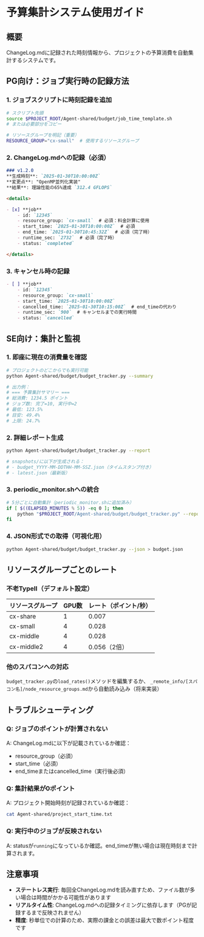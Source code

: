 # 予算集計システム使用ガイド

## 概要
ChangeLog.mdに記録された時刻情報から、プロジェクトの予算消費を自動集計するシステムです。

## PG向け：ジョブ実行時の記録方法

### 1. ジョブスクリプトに時刻記録を追加
```bash
# スクリプト先頭
source $PROJECT_ROOT/Agent-shared/budget/job_time_template.sh
# または必要部分をコピー

# リソースグループを明記（重要）
RESOURCE_GROUP="cx-small"  # 使用するリソースグループ
```

### 2. ChangeLog.mdへの記録（必須）
```markdown
### v1.2.0
**生成時刻**: `2025-01-30T10:00:00Z`
**変更点**: "OpenMP並列化実装"
**結果**: 理論性能の65%達成 `312.4 GFLOPS`

<details>

- [x] **job**
    - id: `12345`
    - resource_group: `cx-small`  # 必須：料金計算に使用
    - start_time: `2025-01-30T10:00:00Z`  # 必須
    - end_time: `2025-01-30T10:45:32Z`  # 必須（完了時）
    - runtime_sec: `2732`  # 必須（完了時）
    - status: `completed`

</details>
```

### 3. キャンセル時の記録
```markdown
- [ ] **job**
    - id: `12345`
    - resource_group: `cx-small`
    - start_time: `2025-01-30T10:00:00Z`
    - cancelled_time: `2025-01-30T10:15:00Z`  # end_timeの代わり
    - runtime_sec: `900`  # キャンセルまでの実行時間
    - status: `cancelled`
```

## SE向け：集計と監視

### 1. 即座に現在の消費量を確認
```bash
# プロジェクトのどこからでも実行可能
python Agent-shared/budget/budget_tracker.py --summary

# 出力例：
# === 予算集計サマリー ===
# 総消費: 1234.5 ポイント
# ジョブ数: 完了=10, 実行中=2
# 最低: 123.5%
# 目安: 49.4%
# 上限: 24.7%
```

### 2. 詳細レポート生成
```bash
python Agent-shared/budget/budget_tracker.py --report

# snapshots/に以下が生成される：
# - budget_YYYY-MM-DDTHH-MM-SSZ.json（タイムスタンプ付き）
# - latest.json（最新版）
```

### 3. periodic_monitor.shへの統合
```bash
# 5分ごとに自動集計（periodic_monitor.shに追加済み）
if [ $((ELAPSED_MINUTES % 5)) -eq 0 ]; then
    python "$PROJECT_ROOT/Agent-shared/budget/budget_tracker.py" --report
fi
```

### 4. JSON形式での取得（可視化用）
```bash
python Agent-shared/budget/budget_tracker.py --json > budget.json
```

## リソースグループごとのレート

### 不老TypeII（デフォルト設定）
| リソースグループ | GPU数 | レート（ポイント/秒） |
|---------------|------|-------------------|
| cx-share      | 1    | 0.007            |
| cx-small      | 4    | 0.028            |
| cx-middle     | 4    | 0.028            |
| cx-middle2    | 4    | 0.056（2倍）      |

### 他のスパコンへの対応
`budget_tracker.py`の`load_rates()`メソッドを編集するか、
`_remote_info/[スパコン名]/node_resource_groups.md`から自動読み込み（将来実装）

## トラブルシューティング

### Q: ジョブのポイントが計算されない
A: ChangeLog.mdに以下が記載されているか確認：
- resource_group（必須）
- start_time（必須）
- end_timeまたはcancelled_time（実行後必須）

### Q: 集計結果が0ポイント
A: プロジェクト開始時刻が記録されているか確認：
```bash
cat Agent-shared/project_start_time.txt
```

### Q: 実行中のジョブが反映されない
A: statusが`running`になっているか確認。end_timeが無い場合は現在時刻まで計算されます。

## 注意事項

- **ステートレス実行**: 毎回全ChangeLog.mdを読み直すため、ファイル数が多い場合は時間がかかる可能性があります
- **リアルタイム性**: ChangeLog.mdへの記録タイミングに依存します（PGが記録するまで反映されません）
- **精度**: 秒単位での計算のため、実際の課金との誤差は最大で数ポイント程度です